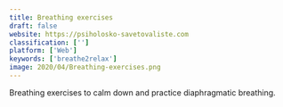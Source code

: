 ```yaml
---
title: Breathing exercises
draft: false 
website: https://psiholosko-savetovaliste.com
classification: ['']
platform: ['Web']
keywords: ['breathe2relax']
image: 2020/04/Breathing-exercises.png
---
```

Breathing exercises to calm down and practice diaphragmatic breathing.